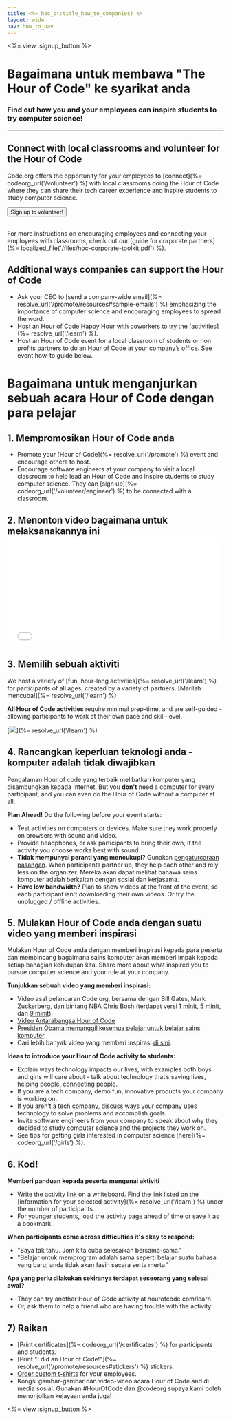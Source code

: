 ```yaml
---
title: <%= hoc_s(:title_how_to_companies) %>
layout: wide
nav: how_to_nav
---
```

<%= view :signup_button %>

# Bagaimana untuk membawa "The Hour of Code" ke syarikat anda

### Find out how you and your employees can inspire students to try computer science!

* * *

## Connect with local classrooms and volunteer for the Hour of Code

Code.org offers the opportunity for your employees to [connect](%= codeorg_url('/volunteer') %) with local classrooms doing the Hour of Code where they can share their tech career experience and inspire students to study computer science.

<button>Sign up to volunteer!</button> <br /> <br /></p> 

For more instructions on encouraging employees and connecting your employees with classrooms, check out our [guide for corporate partners](%= localized_file('/files/hoc-corporate-toolkit.pdf') %).

## Additional ways companies can support the Hour of Code

- Ask your CEO to [send a company-wide email](%= resolve_url('/promote/resources#sample-emails') %) emphasizing the importance of computer science and encouraging employees to spread the word.
- Host an Hour of Code Happy Hour with coworkers to try the [activities](%= resolve_url('/learn') %).
- Host an Hour of Code event for a local classroom of students or non profits partners to do an Hour of Code at your company’s office. See event how-to guide below.

# Bagaimana untuk menganjurkan sebuah acara Hour of Code dengan para pelajar

## 1. Mempromosikan Hour of Code anda

- Promote your [Hour of Code](%= resolve_url('/promote') %) event and encourage others to host.
- Encourage software engineers at your company to visit a local classroom to help lead an Hour of Code and inspire students to study computer science. They can [sign up](%= codeorg_url('/volunteer/engineer') %) to be connected with a classroom.

## 2. Menonton video bagaimana untuk melaksanakannya ini <iframe width="500" height="255" src="//www.youtube.com/embed/SrnvvWDm73k" frameborder="0" allowfullscreen mark="crwd-mark"></iframe> 

## 3. Memilih sebuah aktiviti

We host a variety of [fun, hour-long activities](%= resolve_url('/learn') %) for participants of all ages, created by a variety of partners. [Marilah mencuba!](%= resolve_url('/learn') %)

**All Hour of Code activities** require minimal prep-time, and are self-guided - allowing participants to work at their own pace and skill-level.

[![](/images/fit-700/tutorials.png)](%= resolve_url('/learn') %)

## 4. Rancangkan keperluan teknologi anda - komputer adalah tidak diwajibkan

Pengalaman Hour of code yang terbaik melibatkan komputer yang disambungkan kepada Internet. But you **don’t** need a computer for every participant, and you can even do the Hour of Code without a computer at all.

**Plan Ahead!** Do the following before your event starts:

- Test activities on computers or devices. Make sure they work properly on browsers with sound and video.
- Provide headphones, or ask participants to bring their own, if the activity you choose works best with sound.
- **Tidak mempunyai peranti yang mencukupi?** Gunakan [pengaturcaraan pasangan](https://www.youtube.com/watch?v=vgkahOzFH2Q). When participants partner up, they help each other and rely less on the organizer. Mereka akan dapat melihat bahawa sains komputer adalah berkaitan dengan sosial dan kerjasama.
- **Have low bandwidth?** Plan to show videos at the front of the event, so each participant isn't downloading their own videos. Or try the unplugged / offline activities.

## 5. Mulakan Hour of Code anda dengan suatu video yang memberi inspirasi

Mulakan Hour of Code anda dengan memberi inspirasi kepada para peserta dan membincang bagaimana sains komputer akan memberi impak kepada setiap bahagian kehidupan kita. Share more about what inspired you to pursue computer science and your role at your company.

**Tunjukkan sebuah video yang memberi inspirasi:**

- Video asal pelancaran Code.org, bersama dengan Bill Gates, Mark Zuckerberg, dan bintang NBA Chris Bosh (terdapat versi [ 1 minit](https://www.youtube.com/watch?v=qYZF6oIZtfc), [5 minit](https://www.youtube.com/watch?v=nKIu9yen5nc), dan [9 minit](https://www.youtube.com/watch?v=dU1xS07N-FA)).
- [Video Antarabangsa Hour of Code](https://www.youtube.com/watch?v=KsOIlDT145A)
- [Presiden Obama memanggil kesemua pelajar untuk belajar sains komputer](https://www.youtube.com/watch?v=6XvmhE1J9PY).
- Cari lebih banyak video yang memberi inspirasi [di sini](https://www.youtube.com/playlist?list=PLzdnOPI1iJNfpD8i4Sx7U0y2MccnrNZuP).

**Ideas to introduce your Hour of Code activity to students:**

- Explain ways technology impacts our lives, with examples both boys and girls will care about - talk about technology that’s saving lives, helping people, connecting people.
- If you are a tech company, demo fun, innovative products your company is working on.
- If you aren’t a tech company, discuss ways your company uses technology to solve problems and accomplish goals.
- Invite software engineers from your company to speak about why they decided to study computer science and the projects they work on.
- See tips for getting girls interested in computer science [here](%= codeorg_url('/girls') %).

## 6. Kod!

**Memberi panduan kepada peserta mengenai aktiviti**

- Write the activity link on a whiteboard. Find the link listed on the [information for your selected activity](%= resolve_url('/learn') %) under the number of participants.
- For younger students, load the activity page ahead of time or save it as a bookmark.

**When participants come across difficulties it's okay to respond:**

- "Saya tak tahu. Jom kita cuba selesaikan bersama-sama."
- "Belajar untuk memprogram adalah sama seperti belajar suatu bahasa yang baru; anda tidak akan fasih secara serta merta."

**Apa yang perlu dilakukan sekiranya terdapat seseorang yang selesai awal?**

- They can try another Hour of Code activity at hourofcode.com/learn.
- Or, ask them to help a friend who are having trouble with the activity.

## 7) Raikan

- [Print certificates](%= codeorg_url('/certificates') %) for participants and students.
- [Print "I did an Hour of Code!"](%= resolve_url('/promote/resources#stickers') %) stickers.
- [Order custom t-shirts](http://blog.code.org/post/132608499493/hour-of-code-shirts-and-more) for your employees.
- Kongsi gambar-gambar dan video-viceo acara Hour of Code and di media sosial. Gunakan #HourOfCode dan @codeorg supaya kami boleh menonjolkan kejayaan anda juga!

<%= view :signup_button %>